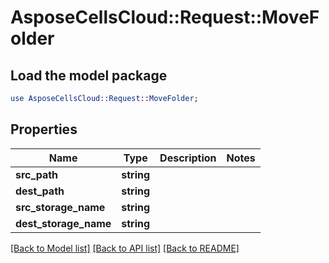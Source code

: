 # AsposeCellsCloud::Request::MoveFolder 

## Load the model package
```perl
use AsposeCellsCloud::Request::MoveFolder;
```

## Properties
Name | Type | Description | Notes
------------ | ------------- | ------------- | -------------
**src_path** | **string** |  |
**dest_path** | **string** |  |
**src_storage_name** | **string** |  |
**dest_storage_name** | **string** |  |  

[[Back to Model list]](../README.md#documentation-for-requests) [[Back to API list]](../README.md#documentation-for-api-endpoints) [[Back to README]](../README.md)

